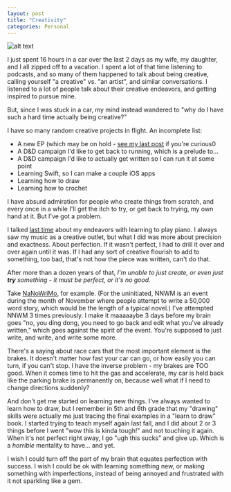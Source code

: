 ```yaml
---
layout: post
title: "Creativity"
categories: Personal
---
```


![alt text][headerImg]

I just spent 16 hours in a car over the last 2 days as my wife, my daughter, and I all zipped off to a vacation. I spent a lot of that time listening to podcasts, and so many of them happened to talk about being creative, calling yourself "a creative" vs. "an artist", and similar conversations. I listened to a lot of people talk about their creative endeavors, and getting inspired to pursue mine.

But, since I was stuck in a car, my mind instead wandered to "why do I have such a hard time actually being creative?"

<!-- more -->

I have so many random creative projects in flight. An incomplete list:

- A new EP (which may be on hold - [see my last post](do) if you're curious0
- A D&D campaign I'd like to get back to running, which is a prelude to...
- A D&D campaign I'd like to actually get written so I can run it at some point
- Learning Swift, so I can make a couple iOS apps
- Learning how to draw
- Learning how to crochet

I have absurd admiration for people who create things from scratch, and every once in a while I'll get the itch to try, or get back to trying, my own hand at it. But I've got a problem.

I talked [last time](do) about my endeavors with learning to play piano. I always saw my music as a creative outlet, but what I did was more about precision and exactness. About perfection. If it wasn't perfect, I had to drill it over and over again until it was. If I had any sort of creative flourish to add to something, too bad, that's not how the piece was written, can't do that.

After more than a dozen years of that, *I'm unable to just create, or even just **try** something - it must be perfect, or it's no good.*

Take [NaNoWriMo](nnwm), for example. (For the uninitiated, NNWM is an event during the month of November where people attempt to write a 50,000 word story, which would be the length of a typical novel.) I've attempted NNWM 3 times previously. I make it maaaaaybe 3 days before my brain goes "no, you ding dong, you need to go back and edit what you've already written," which goes against the spirit of the event. You're supposed to just write, and write, and write some more.

There's a saying about race cars that the most important element is the brakes. It doesn't matter how fast your car can go, or how easily you can turn, if you can't stop. I have the inverse problem - my brakes are TOO good. When it comes time to hit the gas and accelerate, my car is held back like the parking brake is permanently on, because well what if I need to change directions suddenly?

And don't get me started on learning new things. I've always wanted to learn how to draw, but I remember in 5th and 6th grade that my "drawing" skills were actually me just tracing the final examples in a "learn to draw" book. I started trying to teach myself again last fall, and I did about 2 or 3 things before I went "wow this is kinda tough!" and not touching it again. When it's not perfect right away, I go "ugh this sucks" and give up. Which is a *horrible* mentality to have... and yet.

I wish I could turn off the part of my brain that equates perfection with success. I wish I could be ok with learning something new, or making something with imperfections, instead of being annoyed and frustrated with it not sparkling like a gem.

[headerImg]: https://melschwartz.com/wp-content/uploads/2021/05/perfectionism-man-in-chains-1-2.jpg "The Weight of Perfection"
[do]: https://niclake.me/do
[nnwm]: https://www.nanowrimo.org